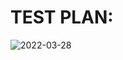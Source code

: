 # <H1>TEST PLAN:</H1>
![2022-03-28](https://user-images.githubusercontent.com/94896509/160357436-3cee2ab2-6842-4a5d-86e9-fd8d6ff07cf9.png)
